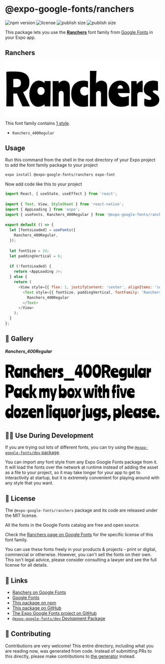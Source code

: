 # @expo-google-fonts/ranchers

![npm version](https://flat.badgen.net/npm/v/@expo-google-fonts/ranchers)
![license](https://flat.badgen.net/github/license/expo/google-fonts)
![publish size](https://flat.badgen.net/packagephobia/install/@expo-google-fonts/ranchers)
![publish size](https://flat.badgen.net/packagephobia/publish/@expo-google-fonts/ranchers)

This package lets you use the [**Ranchers**](https://fonts.google.com/specimen/Ranchers) font family from [Google Fonts](https://fonts.google.com/) in your Expo app.

## Ranchers

![Ranchers](./font-family.png)

This font family contains [1 style](#-gallery).

- `Ranchers_400Regular`

## Usage

Run this command from the shell in the root directory of your Expo project to add the font family package to your project
```sh
expo install @expo-google-fonts/ranchers expo-font
```

Now add code like this to your project
```js
import React, { useState, useEffect } from 'react';

import { Text, View, StyleSheet } from 'react-native';
import { AppLoading } from 'expo';
import { useFonts, Ranchers_400Regular } from '@expo-google-fonts/ranchers';

export default () => {
  let [fontsLoaded] = useFonts({
    Ranchers_400Regular,
  });

  let fontSize = 24;
  let paddingVertical = 6;

  if (!fontsLoaded) {
    return <AppLoading />;
  } else {
    return (
      <View style={{ flex: 1, justifyContent: 'center', alignItems: 'center' }}>
        <Text style={{ fontSize, paddingVertical, fontFamily: 'Ranchers_400Regular' }}>
          Ranchers_400Regular
        </Text>
      </View>
    );
  }
};

```

## 🔡 Gallery

##### Ranchers_400Regular
![Ranchers_400Regular](./Ranchers_400Regular.ttf.png)


## 👩‍💻 Use During Development

If you are trying out lots of different fonts, you can try using the [`@expo-google-fonts/dev` package](https://github.com/expo/google-fonts/tree/master/font-packages/dev#readme).

You can import *any* font style from any Expo Google Fonts package from it. It will load the fonts
over the network at runtime instead of adding the asset as a file to your project, so it may take longer
for your app to get to interactivity at startup, but it is extremely convenient
for playing around with any style that you want.

## 📖 License

The `@expo-google-fonts/ranchers` package and its code are released under the MIT license.

All the fonts in the Google Fonts catalog are free and open source.

Check the [Ranchers page on Google Fonts](https://fonts.google.com/specimen/Ranchers) for the specific license of this font family.

You can use these fonts freely in your products & projects - print or digital, commercial or otherwise. However, you can't sell the fonts on their own. This isn't legal advice, please consider consulting a lawyer and see the full license for all details.

## 🔗 Links

- [Ranchers on Google Fonts](https://fonts.google.com/specimen/Ranchers)
- [Google Fonts](https://fonts.google.com/)
- [This package on npm](https://www.npmjs.com/package/@expo-google-fonts/ranchers)
- [This package on GitHub](https://github.com/expo/google-fonts/tree/master/font-packages/ranchers)
- [The Expo Google Fonts project on GitHub](https://github.com/expo/google-fonts)
- [`@expo-google-fonts/dev` Devlopment Package](https://github.com/expo/google-fonts/tree/master/font-packages/dev)

## 🤝 Contributing

Contributions are very welcome! This entire directory, including what you are reading now, was generated from code. Instead of submitting PRs to this directly, please make contributions to [the generator](https://github.com/expo/google-fonts/tree/master/packages/generator) instead.
